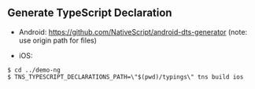 ## Generate TypeScript Declaration

- Android: https://github.com/NativeScript/android-dts-generator (note: use origin path for files)

- iOS:
```shell
$ cd ../demo-ng
$ TNS_TYPESCRIPT_DECLARATIONS_PATH=\"$(pwd)/typings\" tns build ios
```